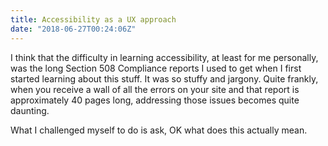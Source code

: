 ```yaml
---
title: Accessibility as a UX approach
date: "2018-06-27T00:24:06Z"
---
```

I think that the difficulty in learning accessibility, at least for me personally, was the long Section 508 Compliance reports I used to get when I first started learning about this stuff. It was so stuffy and jargony. Quite frankly, when you receive a wall of all the errors on your site and that report is approximately 40 pages long, addressing those issues becomes quite daunting.

What I challenged myself to do is ask, OK what does this actually mean.